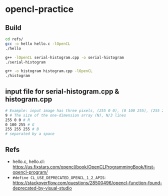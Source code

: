 # opencl-practice

## Build

```bash
cd refs/
gcc -o hello hello.c -lOpenCL
./hello

g++ -lOpenCL serial-histogram.cpp -o serial-histogram
./serial-histogram

g++ -o histogram histogram.cpp -lOpenCL
./histogram
```

## input file for serial-histogram.cpp & histogram.cpp

```bash
# Example: input image has three pixels, (255 0 0), (0 100 255), (255 255 255)
9 # The size of the one-dimension array (N), N/3 lines
255 0 0 # R
0 100 255 # G
255 255 255 # B
# separated by a space
```

## Refs

- hello.c, hello.cl: https://us.fixstars.com/opencl/book/OpenCLProgrammingBook/first-opencl-program/
- `#define CL_USE_DEPRECATED_OPENCL_1_2_APIS`: https://stackoverflow.com/questions/28500496/opencl-function-found-deprecated-by-visual-studio
